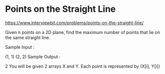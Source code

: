 # Points on the Straight Line


https://www.interviewbit.com/problems/points-on-the-straight-line/


Given n points on a 2D plane, find the maximum number of points that lie on the same straight line.

Sample Input :

(1, 1)
(2, 2)
Sample Output :

2
You will be given 2 arrays X and Y. Each point is represented by (X[i], Y[i])
